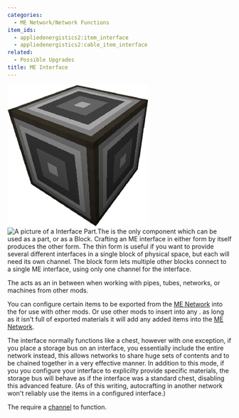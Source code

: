 ```yaml
---
categories:
  - ME Network/Network Functions
item_ids:
  - appliedenergistics2:item_interface
  - appliedenergistics2:cable_item_interface
related:
  - Possible Upgrades
title: ME Interface
---
```


![A picture of a Interface Block.](../../../../public/assets/large/interface.png)![A picture
of a Interface Part.](../../../../public/assets/large/interface_module.png)The <ItemLink
id="appliedenergistics2:item_interface"/> is the only component which can
be used as a part, or as a Block. Crafting an ME interface in either form by
itself produces the other form. The thin form is useful if you want to provide
several different interfaces in a single block of physical space, but each
will need its own channel. The block form lets multiple other blocks connect
to a single ME interface, using only one channel for the interface.

<ItemGrid>
  <ItemIcon itemId="appliedenergistics2:item_interface" />
  <ItemIcon itemId="appliedenergistics2:cable_item_interface" />
</ItemGrid>

The <ItemLink id="appliedenergistics2:item_interface"/> acts as an in
between when working with pipes, tubes, networks, or machines from other mods.

You can configure certain items to be exported from the [ME Network](../../me-network.md) into the <ItemLink
id="appliedenergistics2:item_interface"/> for use with other mods. Or use
other mods to insert into any <ItemLink
id="appliedenergistics2:item_interface"/>. as long as it isn't full of
exported materials it will add any added items into the [ME Network](../../me-network.md).

The interface normally functions like a chest, however with one exception, if
you place a storage bus on an interface, you essentially include the entire
network instead, this allows networks to share huge sets of contents and to be
chained together in a very effective manner. In addition to this mode, if you
you configure your interface to explicilty provide specific materials, the
storage bus will behave as if the interface was a standard chest, disabling
this advanced feature. (As of this writing, autocrafting in another network
won't reliably use the items in a configured interface.)

The <ItemLink id="appliedenergistics2:item_interface"/> require a
[channel](../channels.md) to function.

<RecipeFor id="appliedenergistics2:item_interface" />
